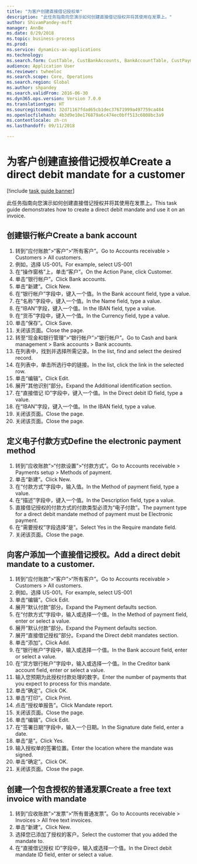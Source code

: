 ```yaml
--- 
title: "为客户创建直接借记授权单"
description: "此任务指南向您演示如何创建直接借记授权并将其使用在发票上。"
author: ShivamPandey-msft
manager: AnnBe
ms.date: 8/29/2018
ms.topic: business-process
ms.prod: 
ms.service: dynamics-ax-applications
ms.technology: 
ms.search.form: CustTable, CustBankAccounts, BankAccountTable, CustPaymMode, CustDirectDebitMandate, BankAccountTableLookUp, SrsReportViewerForm,  LogisticsAddressCityLookup, CustFreeInvoice, CustTableLookup
audience: Application User
ms.reviewer: twheeloc
ms.search.scope: Core, Operations
ms.search.region: Global
ms.author: shpandey
ms.search.validFrom: 2016-06-30
ms.dyn365.ops.version: Version 7.0.0
ms.translationtype: HT
ms.sourcegitcommit: 32d71167fdad65cb1dec37671999a497759ca484
ms.openlocfilehash: 4b3d9e10e176879a6c474ec0bff513c6008bc3a9
ms.contentlocale: zh-cn
ms.lasthandoff: 09/11/2018

---
```

# <a name="create-a-direct-debit-mandate-for-a-customer"></a><span data-ttu-id="1bb18-103">为客户创建直接借记授权单</span><span class="sxs-lookup"><span data-stu-id="1bb18-103">Create a direct debit mandate for a customer</span></span>

[!include [task guide banner](../../includes/task-guide-banner.md)]

<span data-ttu-id="1bb18-104">此任务指南向您演示如何创建直接借记授权并将其使用在发票上。</span><span class="sxs-lookup"><span data-stu-id="1bb18-104">This task guide demonstrates how to create a direct debit mandate and use it on an invoice.</span></span>


## <a name="create-a-bank-account"></a><span data-ttu-id="1bb18-105">创建银行帐户</span><span class="sxs-lookup"><span data-stu-id="1bb18-105">Create a bank account</span></span>
1. <span data-ttu-id="1bb18-106">转到“应付账款”>“客户”>“所有客户”。</span><span class="sxs-lookup"><span data-stu-id="1bb18-106">Go to Accounts receivable > Customers > All customers.</span></span>
2. <span data-ttu-id="1bb18-107">例如，选择 US-001。</span><span class="sxs-lookup"><span data-stu-id="1bb18-107">For example, select US-001</span></span>
3. <span data-ttu-id="1bb18-108">在“操作窗格”上，单击“客户”。</span><span class="sxs-lookup"><span data-stu-id="1bb18-108">On the Action Pane, click Customer.</span></span>
4. <span data-ttu-id="1bb18-109">单击“银行帐户”。</span><span class="sxs-lookup"><span data-stu-id="1bb18-109">Click Bank accounts.</span></span>
5. <span data-ttu-id="1bb18-110">单击“新建”。</span><span class="sxs-lookup"><span data-stu-id="1bb18-110">Click New.</span></span>
6. <span data-ttu-id="1bb18-111">在“银行帐户”字段中，键入一个值。</span><span class="sxs-lookup"><span data-stu-id="1bb18-111">In the Bank account field, type a value.</span></span>
7. <span data-ttu-id="1bb18-112">在“名称”字段中，键入一个值。</span><span class="sxs-lookup"><span data-stu-id="1bb18-112">In the Name field, type a value.</span></span>
8. <span data-ttu-id="1bb18-113">在“IBAN”字段，键入一个值。</span><span class="sxs-lookup"><span data-stu-id="1bb18-113">In the IBAN field, type a value.</span></span>
9. <span data-ttu-id="1bb18-114">在“货币”字段中，键入一个值。</span><span class="sxs-lookup"><span data-stu-id="1bb18-114">In the Currency field, type a value.</span></span>
10. <span data-ttu-id="1bb18-115">单击“保存”。</span><span class="sxs-lookup"><span data-stu-id="1bb18-115">Click Save.</span></span>
11. <span data-ttu-id="1bb18-116">关闭该页面。</span><span class="sxs-lookup"><span data-stu-id="1bb18-116">Close the page.</span></span>
12. <span data-ttu-id="1bb18-117">转至“现金和银行管理”>“银行帐户”>“银行帐户”。</span><span class="sxs-lookup"><span data-stu-id="1bb18-117">Go to Cash and bank management > Bank accounts > Bank accounts.</span></span>
13. <span data-ttu-id="1bb18-118">在列表中，找到并选择所需记录。</span><span class="sxs-lookup"><span data-stu-id="1bb18-118">In the list, find and select the desired record.</span></span>
14. <span data-ttu-id="1bb18-119">在列表中，单击所选行中的链接。</span><span class="sxs-lookup"><span data-stu-id="1bb18-119">In the list, click the link in the selected row.</span></span>
15. <span data-ttu-id="1bb18-120">单击“编辑”。</span><span class="sxs-lookup"><span data-stu-id="1bb18-120">Click Edit.</span></span>
16. <span data-ttu-id="1bb18-121">展开”其他识别“部分。</span><span class="sxs-lookup"><span data-stu-id="1bb18-121">Expand the Additional identification section.</span></span>
17. <span data-ttu-id="1bb18-122">在“直接借记 ID”字段中，键入一个值。</span><span class="sxs-lookup"><span data-stu-id="1bb18-122">In the Direct debit ID field, type a value.</span></span>
18. <span data-ttu-id="1bb18-123">在“IBAN”字段，键入一个值。</span><span class="sxs-lookup"><span data-stu-id="1bb18-123">In the IBAN field, type a value.</span></span>
19. <span data-ttu-id="1bb18-124">关闭该页面。</span><span class="sxs-lookup"><span data-stu-id="1bb18-124">Close the page.</span></span>
20. <span data-ttu-id="1bb18-125">关闭该页面。</span><span class="sxs-lookup"><span data-stu-id="1bb18-125">Close the page.</span></span>

## <a name="define-the-electronic-payment-method"></a><span data-ttu-id="1bb18-126">定义电子付款方式</span><span class="sxs-lookup"><span data-stu-id="1bb18-126">Define the electronic payment method</span></span>
1. <span data-ttu-id="1bb18-127">转到“应收账款”>“付款设置”>“付款方式”。</span><span class="sxs-lookup"><span data-stu-id="1bb18-127">Go to Accounts receivable > Payments setup > Methods of payment.</span></span>
2. <span data-ttu-id="1bb18-128">单击“新建”。</span><span class="sxs-lookup"><span data-stu-id="1bb18-128">Click New.</span></span>
3. <span data-ttu-id="1bb18-129">在“付款方式”字段中，输入值。</span><span class="sxs-lookup"><span data-stu-id="1bb18-129">In the Method of payment field, type a value.</span></span>
4. <span data-ttu-id="1bb18-130">在“描述”字段中，键入一个值。</span><span class="sxs-lookup"><span data-stu-id="1bb18-130">In the Description field, type a value.</span></span>
5. <span data-ttu-id="1bb18-131">直接借记授权的付款方式的付款类型必须为“电子付款”。</span><span class="sxs-lookup"><span data-stu-id="1bb18-131">The payment type for a direct debit mandate method of payment must be Electronic payment.</span></span>
6. <span data-ttu-id="1bb18-132">在“需要授权”字段选择“是”。</span><span class="sxs-lookup"><span data-stu-id="1bb18-132">Select Yes in the Require mandate field.</span></span>
7. <span data-ttu-id="1bb18-133">关闭该页面。</span><span class="sxs-lookup"><span data-stu-id="1bb18-133">Close the page.</span></span>

## <a name="add-a-direct-debit-mandate-to-a-customer"></a><span data-ttu-id="1bb18-134">向客户添加一个直接借记授权。</span><span class="sxs-lookup"><span data-stu-id="1bb18-134">Add a direct debit mandate to a customer.</span></span>
1. <span data-ttu-id="1bb18-135">转到“应付账款”>“客户”>“所有客户”。</span><span class="sxs-lookup"><span data-stu-id="1bb18-135">Go to Accounts receivable > Customers > All customers.</span></span>
2. <span data-ttu-id="1bb18-136">例如，选择 US-001。</span><span class="sxs-lookup"><span data-stu-id="1bb18-136">For example, select US-001</span></span>
3. <span data-ttu-id="1bb18-137">单击“编辑”。</span><span class="sxs-lookup"><span data-stu-id="1bb18-137">Click Edit.</span></span>
4. <span data-ttu-id="1bb18-138">展开“默认付款”部分。</span><span class="sxs-lookup"><span data-stu-id="1bb18-138">Expand the Payment defaults section.</span></span>
5. <span data-ttu-id="1bb18-139">在“付款方式”字段中，输入或选择一个值。</span><span class="sxs-lookup"><span data-stu-id="1bb18-139">In the Method of payment field, enter or select a value.</span></span>
6. <span data-ttu-id="1bb18-140">展开“默认付款”部分。</span><span class="sxs-lookup"><span data-stu-id="1bb18-140">Expand the Payment defaults section.</span></span>
7. <span data-ttu-id="1bb18-141">展开“直接借记授权”部分。</span><span class="sxs-lookup"><span data-stu-id="1bb18-141">Expand the Direct debit mandates section.</span></span>
8. <span data-ttu-id="1bb18-142">单击“添加”。</span><span class="sxs-lookup"><span data-stu-id="1bb18-142">Click Add.</span></span>
9. <span data-ttu-id="1bb18-143">在“银行帐户”字段中，输入或选择一个值。</span><span class="sxs-lookup"><span data-stu-id="1bb18-143">In the Bank account field, enter or select a value.</span></span>
10. <span data-ttu-id="1bb18-144">在“贷方银行帐户”字段中，输入或选择一个值。</span><span class="sxs-lookup"><span data-stu-id="1bb18-144">In the Creditor bank account field, enter or select a value.</span></span>
11. <span data-ttu-id="1bb18-145">输入您预期为此授权付款处理的数字。</span><span class="sxs-lookup"><span data-stu-id="1bb18-145">Enter the number of payments that you expect to process for this mandate.</span></span>
12. <span data-ttu-id="1bb18-146">单击“确定”。</span><span class="sxs-lookup"><span data-stu-id="1bb18-146">Click OK.</span></span>
13. <span data-ttu-id="1bb18-147">单击“打印”。</span><span class="sxs-lookup"><span data-stu-id="1bb18-147">Click Print.</span></span>
14. <span data-ttu-id="1bb18-148">点击“授权单报告”。</span><span class="sxs-lookup"><span data-stu-id="1bb18-148">Click Mandate report.</span></span>
15. <span data-ttu-id="1bb18-149">关闭该页面。</span><span class="sxs-lookup"><span data-stu-id="1bb18-149">Close the page.</span></span>
16. <span data-ttu-id="1bb18-150">单击“编辑”。</span><span class="sxs-lookup"><span data-stu-id="1bb18-150">Click Edit.</span></span>
17. <span data-ttu-id="1bb18-151">在“签署日期”字段中，输入一个日期。</span><span class="sxs-lookup"><span data-stu-id="1bb18-151">In the Signature date field, enter a date.</span></span>
18. <span data-ttu-id="1bb18-152">单击“是”。</span><span class="sxs-lookup"><span data-stu-id="1bb18-152">Click Yes.</span></span>
19. <span data-ttu-id="1bb18-153">输入授权单的签署位置。</span><span class="sxs-lookup"><span data-stu-id="1bb18-153">Enter the location where the mandate was signed.</span></span>
20. <span data-ttu-id="1bb18-154">单击“确定”。</span><span class="sxs-lookup"><span data-stu-id="1bb18-154">Click OK.</span></span>
21. <span data-ttu-id="1bb18-155">关闭该页面。</span><span class="sxs-lookup"><span data-stu-id="1bb18-155">Close the page.</span></span>

## <a name="create-a-free-text-invoice-with-mandate"></a><span data-ttu-id="1bb18-156">创建一个包含授权的普通发票</span><span class="sxs-lookup"><span data-stu-id="1bb18-156">Create a free text invoice with mandate</span></span>
1. <span data-ttu-id="1bb18-157">转到“应收账款”>“发票”>“所有普通发票”。</span><span class="sxs-lookup"><span data-stu-id="1bb18-157">Go to Accounts receivable > Invoices > All free text invoices.</span></span>
2. <span data-ttu-id="1bb18-158">单击“新建”。</span><span class="sxs-lookup"><span data-stu-id="1bb18-158">Click New.</span></span>
3. <span data-ttu-id="1bb18-159">选择您已添加了授权的客户。</span><span class="sxs-lookup"><span data-stu-id="1bb18-159">Select the customer that you added the mandate to.</span></span>
4. <span data-ttu-id="1bb18-160">在“直接借记授权 ID”字段中，输入或选择一个值。</span><span class="sxs-lookup"><span data-stu-id="1bb18-160">In the Direct debit mandate ID field, enter or select a value.</span></span>


